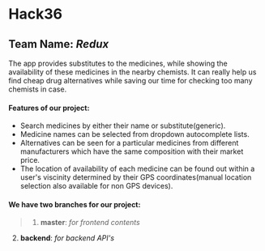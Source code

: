 # Hack36

## Team Name: _Redux_

The app provides substitutes to the medicines, while showing the availability of these medicines in the nearby chemists.
It can really help us find cheap drug alternatives  while saving our time for checking too many chemists in case.

#### Features of our project:
* Search medicines by either their name or substitute(generic).
* Medicine names can be selected from dropdown autocomplete lists.
* Alternatives can be seen for a particular medicines from different manufacturers which have the same composition with their market price.
* The location of availability of each medicine can be found out within a user's viscinity determined by their GPS coordinates(manual location selection also available for non GPS devices).

#### We have two branches for our project:
>1. **master**:  _for frontend contents_
2. **backend**:  _for backend API's_
